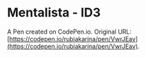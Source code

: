 # Mentalista - ID3

A Pen created on CodePen.io. Original URL: [https://codepen.io/rubiakarina/pen/VwrJEav](https://codepen.io/rubiakarina/pen/VwrJEav).


